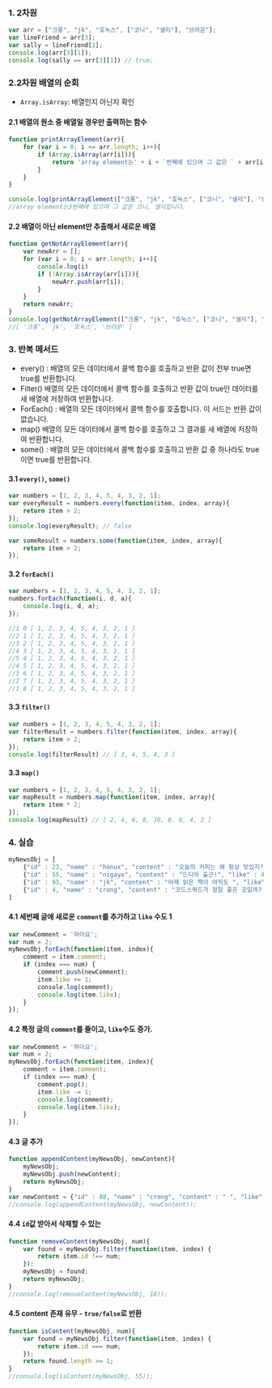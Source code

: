 ### 1. 2차원 
```javascript
var arr = ["크롱", "jk", "호눅스", ["코니", "샐리"], "브라운"];
var lineFriend = arr[3];
var sally = lineFriend[1];
console.log(arr[3][1]);
console.log(sally == arr[3][1]) // true;
```
### 2.2차원 배열의 순회 

* `Array.isArray`: 배열인지 아닌지 확인

#### 2.1 배열의 원소 중 배열일 경우만 출력하는 함수
```javascript 
function printArrayElement(arr){
    for (var i = 0; i <= arr.length; i++){
        if (Array.isArray(arr[i])){
            return 'array element는' + i + `번째에 있으며 그 값은 ` + arr[i].join(', ') + `입니다.`;
        }
    }
}

console.log(printArrayElement(["크롱", "jk", "호눅스", ["코니", "샐리"], "브라운"]));
//array element는3번째에 있으며 그 값은 코니, 샐리입니다.
```
#### 2.2 배열이 아닌 element만 추출해서 새로운 배열 
```javascript
function getNotArrayElement(arr){
    var newArr = [];
    for (var i = 0; i < arr.length; i++){
        console.log(i)
        if (!Array.isArray(arr[i])){
            newArr.push(arr[i]);
        }
    }
    return newArr;
}
console.log(getNotArrayElement(["크롱", "jk", "호눅스", ["코니", "샐리"], "브라운"]));
//[ '크롱', 'jk', '호눅스', '브라운' ]
```
### 3. 반복 메서드

* every() : 배열의 모든 데이터에서 콜백 함수를 호출하고 반환 값이 전부 true면 true를 반환합니다.
* Filter() 배열의 모든 데이터에서 콜백 함수를 호출하고 반환 값이 true인 데이터를 새 배열에 저장하여 반환합니다.
* ForEach() : 배열의 모든 데이터에서 콜백 함수를 호출합니다. 이 서드는 반환 값이 없습니다.
* map() 배열의 모든 데이터에서 콜백 함수를 호출하고 그 결과를 새 배열에 저장하여 반환합니다.
* some() : 배열의 모든 데이터에서 콜백 함수를 호출하고 반환 값 중 하나라도 true이면 true를 반환합니다.

#### 3.1 `every()`, `some()`
```javascript
var numbers = [1, 2, 3, 4, 5, 4, 3, 2, 1];
var everyResult = numbers.every(function(item, index, array){
    return item > 2;
});
console.log(everyResult); // false

var someResult = numbers.some(function(item, index, array){
    return item > 2;
});

```
#### 3.2 `forEach()`
```javascript
var numbers = [1, 2, 3, 4, 5, 4, 3, 2, 1];
numbers.forEach(function(i, d, a){
    console.log(i, d, a);
});

//1 0 [ 1, 2, 3, 4, 5, 4, 3, 2, 1 ]
//2 1 [ 1, 2, 3, 4, 5, 4, 3, 2, 1 ]
//3 2 [ 1, 2, 3, 4, 5, 4, 3, 2, 1 ]
//4 3 [ 1, 2, 3, 4, 5, 4, 3, 2, 1 ]
//5 4 [ 1, 2, 3, 4, 5, 4, 3, 2, 1 ]
//4 5 [ 1, 2, 3, 4, 5, 4, 3, 2, 1 ]
//3 6 [ 1, 2, 3, 4, 5, 4, 3, 2, 1 ]
//2 7 [ 1, 2, 3, 4, 5, 4, 3, 2, 1 ]
//1 8 [ 1, 2, 3, 4, 5, 4, 3, 2, 1 ]
```

#### 3.3 `filter()`
```javascript
var numbers = [1, 2, 3, 4, 5, 4, 3, 2, 1];
var filterResult = numbers.filter(function(item, index, array){
    return item > 2;
});
console.log(filterResult) // [ 3, 4, 5, 4, 3 ]
```
#### 3.3 `map()`
```javascript
var numbers = [1, 2, 3, 4, 5, 4, 3, 2, 1];
var mapResult = numbers.map(function(item, index, array){
    return item * 2;
});
console.log(mapResult) // [ 2, 4, 6, 8, 10, 8, 6, 4, 2 ]
```

### 4. 실습 
```javascript
myNewsObj = [
    {"id" : 23, "name" : "honux", "content" : "오늘의 커피는 왜 항상 맛있지?", "like" : 2, "comment" : ["^^", "i like this"]},
    {"id" : 55, "name" : "nigayo", "content" : "드디어 출근!", "like" : 4, "comment" : ["이직 하셨나봐요? "]},
    {"id" : 93, "name" : "jk", "content" : "어제 읽은 책이 아직도 ", "like" : 20, "comment" : ["잠자기 전에 만화책은 금물..", "그게 뭘까?"]},
    {"id" : 4, "name" : "crong", "content" : "코드스쿼드가 정말 좋은 곳일까? 믿을 수가 없다..", "like" : 0, "comment" : ["누가 그러디"]}
]
```
#### 4.1 세번째 글에 새로운 `comment`를 추가하고 `like` 수도 1 
```javascript
var newComment = '하이요';
var num = 2;
myNewsObj.forEach(function(item, index){
    comment = item.comment;
    if (index === num) {
        comment.push(newComment);
        item.like += 1;
        console.log(comment);
        console.log(item.like);
    }
});
```
#### 4.2 특정 글의 `comment`를 줄이고, `like`수도 증가.
```javascript
var newComment = '하이요';
var num = 2;
myNewsObj.forEach(function(item, index){
    comment = item.comment;
    if (index === num) {
        comment.pop();
        item.like -= 1;
        console.log(comment);
        console.log(item.like);
    }
});
```
#### 4.3 글 추가 
```javascript
function appendContent(myNewsObj, newContent){
    myNewsObj;
    myNewsObj.push(newContent);
    return myNewsObj;
}
var newContent = {"id" : 88, "name" : "crong", "content" : " ", "like" : 5, "comment" : "자바스크립트는 크롱크롱"};
//console.log(appendContent(myNewsObj, newContent));
```
#### 4.4 `id`값 받아서 삭제할 수 있는 
```javascript
function removeContent(myNewsObj, num){
    var found = myNewsObj.filter(function(item, index) { 
        return item.id !== num;
    });
    myNewsObj = found;
    return myNewsObj;
}
//console.log(removeContent(myNewsObj, 18));
```
#### 4.5 content 존재 유무 - `true/false`로 반환
```javascript
function isContent(myNewsObj, num){
    var found = myNewsObj.filter(function(item, index) { 
        return item.id === num;
    });
    return found.length >= 1;
}
//console.log(isContent(myNewsObj, 55));
```
